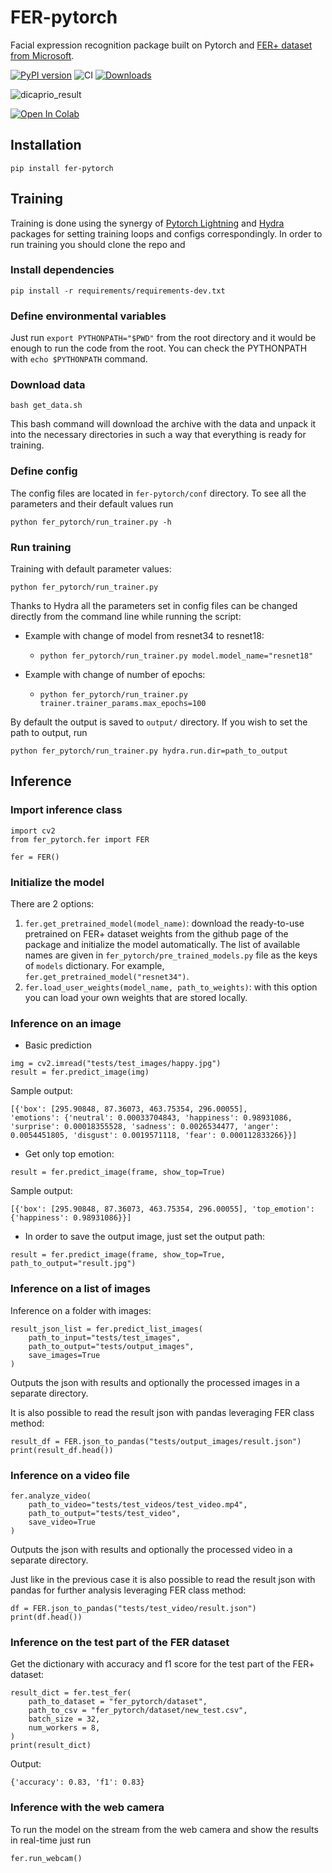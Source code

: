 FER-pytorch
===========

Facial expression recognition package built on Pytorch and [FER+ dataset from Microsoft](https://github.com/microsoft/FERPlus).

[![PyPI version](https://badge.fury.io/py/fer-pytorch.svg)](https://badge.fury.io/py/fer-pytorch)
![CI](https://github.com/albumentations-team/albumentations/workflows/CI/badge.svg)
[![Downloads](https://pepy.tech/badge/fer-pytorch)](https://pepy.tech/project/fer-pytorch)

![dicaprio_result](https://user-images.githubusercontent.com/44554040/163209336-198e3db3-a84f-4d81-9156-19177bba7808.png)

[![Open In Colab](https://colab.research.google.com/assets/colab-badge.svg)](https://colab.research.google.com/drive/1_sTDVvK-673CKyYQP7gsViCkO8eBa9jd?usp=sharing)

## Installation
`pip install fer-pytorch`

## Training
Training is done using the synergy of [Pytorch Lightning](https://www.pytorchlightning.ai/) and
[Hydra](https://hydra.cc/docs/intro/) packages for setting training loops and configs correspondingly.
In order to run training you should clone the repo and

### Install dependencies
```
pip install -r requirements/requirements-dev.txt
```

### Define environmental variables
Just run `export PYTHONPATH="$PWD"` from the root directory and it would be enough
to run the code from the root. You can check the PYTHONPATH with `echo $PYTHONPATH` command.

### Download data
`bash get_data.sh`

This bash command will download the archive with the data and unpack it into the necessary directories in such a way 
that everything is ready for training.

### Define config
The config files are located in `fer-pytorch/conf` directory. To see all the parameters
and their default values run

`python fer_pytorch/run_trainer.py -h`

### Run training
Training with default parameter values:

`python fer_pytorch/run_trainer.py`

Thanks to Hydra all the parameters set in config files can be changed
directly from the command line while running the script:

* Example with change of model from resnet34 to resnet18:
  * `python fer_pytorch/run_trainer.py model.model_name="resnet18"`

* Example with change of number of epochs:
  * `python fer_pytorch/run_trainer.py trainer.trainer_params.max_epochs=100`

By default the output is saved to `output/` directory. If you wish to set
the path to output, run

`python fer_pytorch/run_trainer.py hydra.run.dir=path_to_output`


## Inference
### Import inference class
```
import cv2
from fer_pytorch.fer import FER

fer = FER()
```

### Initialize the model
There are 2 options:

1. `fer.get_pretrained_model(model_name)`: download the ready-to-use pretrained on FER+ dataset weights from the github
page of the package and initialize the model automatically. The list of available names are given in
`fer_pytorch/pre_trained_models.py` file as the keys of `models` dictionary. For example,
`fer.get_pretrained_model("resnet34")`.
2. `fer.load_user_weights(model_name, path_to_weights)`:  with this option you can load your own weights
that are stored locally.

### Inference on an image
* Basic prediction
```
img = cv2.imread("tests/test_images/happy.jpg")
result = fer.predict_image(img)
```

Sample output:
```
[{'box': [295.90848, 87.36073, 463.75354, 296.00055],
'emotions': {'neutral': 0.00033704843, 'happiness': 0.98931086, 'surprise': 0.00018355528, 'sadness': 0.0026534477, 'anger': 0.0054451805, 'disgust': 0.0019571118, 'fear': 0.000112833266}}]
```

* Get only top emotion:

`result = fer.predict_image(frame, show_top=True)`

Sample output:

`[{'box': [295.90848, 87.36073, 463.75354, 296.00055], 'top_emotion': {'happiness': 0.98931086}}]`

* In order to save the output image, just set the output path:

`result = fer.predict_image(frame, show_top=True, path_to_output="result.jpg")`

### Inference on a list of images
Inference on a folder with images:
```
result_json_list = fer.predict_list_images(
    path_to_input="tests/test_images",
    path_to_output="tests/output_images",
    save_images=True
)
```

Outputs the json with results and optionally the processed images in a separate directory.

It is also possible to read the result json with pandas leveraging FER class method:

```
result_df = FER.json_to_pandas("tests/output_images/result.json")
print(result_df.head())
```

### Inference on a video file
```
fer.analyze_video(
    path_to_video="tests/test_videos/test_video.mp4",
    path_to_output="tests/test_video",
    save_video=True
)
```

Outputs the json with results and optionally the processed video in a separate directory.

Just like in the previous case it is also possible to read the result json with
pandas for further analysis leveraging FER class method:
```
df = FER.json_to_pandas("tests/test_video/result.json")
print(df.head())
```

### Inference on the test part of the FER dataset
Get the dictionary with accuracy and f1 score for the test part of the FER+ dataset:
```
result_dict = fer.test_fer(
    path_to_dataset = "fer_pytorch/dataset",
    path_to_csv = "fer_pytorch/dataset/new_test.csv",
    batch_size = 32,
    num_workers = 8,
)
print(result_dict)
```

Output:

`{'accuracy': 0.83, 'f1': 0.83}`

### Inference with the web camera
To run the model on the stream from the web camera and show the results in real-time just run

`fer.run_webcam()`
